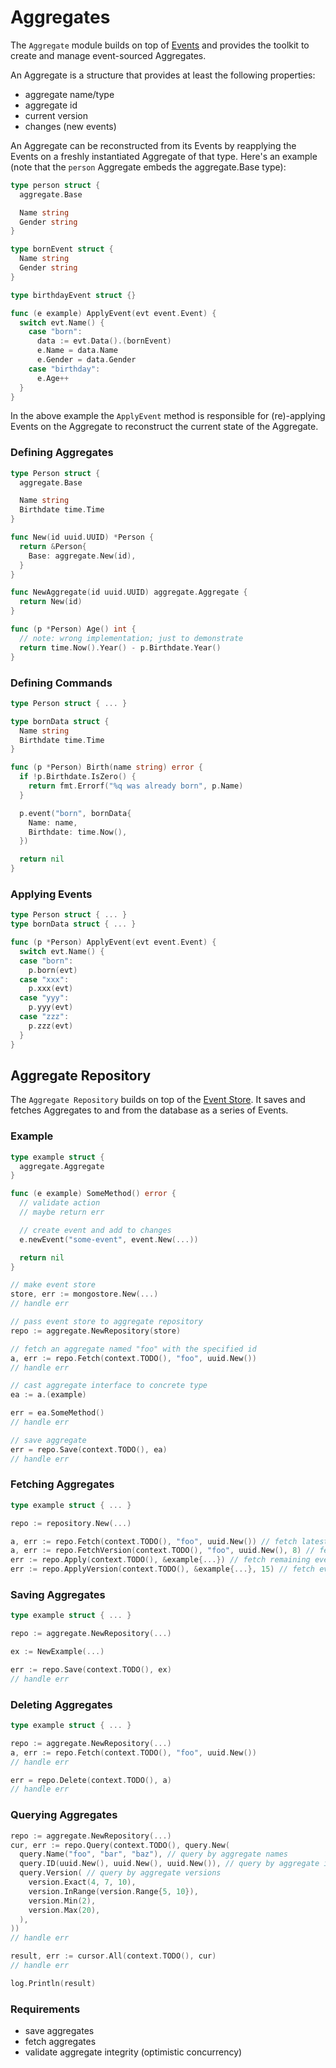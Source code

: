 # Aggregates

The `Aggregate` module builds on top of [Events](./events.md) and provides
the toolkit to create and manage event-sourced Aggregates.

An Aggregate is a structure that provides at least the following properties:

- aggregate name/type
- aggregate id
- current version
- changes (new events)

An Aggregate can be reconstructed from its Events by reapplying the Events on a
freshly instantiated Aggregate of that type. Here's an example (note that the
`person` Aggregate embeds the aggregate.Base type):

```go
type person struct {
  aggregate.Base

  Name string
  Gender string
}

type bornEvent struct {
  Name string
  Gender string
}

type birthdayEvent struct {}

func (e example) ApplyEvent(evt event.Event) {
  switch evt.Name() {
    case "born":
      data := evt.Data().(bornEvent)
      e.Name = data.Name
      e.Gender = data.Gender
    case "birthday":
      e.Age++
  }
}
```

In the above example the `ApplyEvent` method is responsible for (re)-applying
Events on the Aggregate to reconstruct the current state of the Aggregate.

### Defining Aggregates

```go
type Person struct {
  aggregate.Base

  Name string
  Birthdate time.Time
}

func New(id uuid.UUID) *Person {
  return &Person{
    Base: aggregate.New(id),
  }
}

func NewAggregate(id uuid.UUID) aggregate.Aggregate {
  return New(id)
}

func (p *Person) Age() int {
  // note: wrong implementation; just to demonstrate
  return time.Now().Year() - p.Birthdate.Year()
}
```

### Defining Commands

```go
type Person struct { ... }

type bornData struct {
  Name string
  Birthdate time.Time
}

func (p *Person) Birth(name string) error {
  if !p.Birthdate.IsZero() {
    return fmt.Errorf("%q was already born", p.Name)
  }

  p.event("born", bornData{
    Name: name,
    Birthdate: time.Now(),
  })

  return nil
}
```

### Applying Events

```go
type Person struct { ... }
type bornData struct { ... }

func (p *Person) ApplyEvent(evt event.Event) {
  switch evt.Name() {
  case "born":
    p.born(evt)
  case "xxx":
    p.xxx(evt)
  case "yyy":
    p.yyy(evt)
  case "zzz":
    p.zzz(evt)
  }
}
```

## Aggregate Repository

The `Aggregate Repository` builds on top of the
[Event Store](./events.md#event-store). It saves and fetches Aggregates to and
from the database as a series of Events.

### Example

```go
type example struct {
  aggregate.Aggregate
}

func (e example) SomeMethod() error {
  // validate action
  // maybe return err

  // create event and add to changes
  e.newEvent("some-event", event.New(...))

  return nil
}

// make event store
store, err := mongostore.New(...)
// handle err

// pass event store to aggregate repository
repo := aggregate.NewRepository(store)

// fetch an aggregate named "foo" with the specified id
a, err := repo.Fetch(context.TODO(), "foo", uuid.New())
// handle err

// cast aggregate interface to concrete type
ea := a.(example)

err = ea.SomeMethod()
// handle err

// save aggregate
err = repo.Save(context.TODO(), ea)
// handle err
```

### Fetching Aggregates

```go
type example struct { ... }

repo := repository.New(...)

a, err := repo.Fetch(context.TODO(), "foo", uuid.New()) // fetch latest
a, err := repo.FetchVersion(context.TODO(), "foo", uuid.New(), 8) // fetch specific version
err := repo.Apply(context.TODO(), &example{...}) // fetch remaining events and apply them
err := repo.ApplyVersion(context.TODO(), &example{...}, 15) // fetch events until v15 and apply them
```

### Saving Aggregates

```go
type example struct { ... }

repo := aggregate.NewRepository(...)

ex := NewExample(...)

err := repo.Save(context.TODO(), ex)
// handle err
```

### Deleting Aggregates

```go
type example struct { ... }

repo := aggregate.NewRepository(...)
a, err := repo.Fetch(context.TODO(), "foo", uuid.New())
// handle err

err = repo.Delete(context.TODO(), a)
// handle err
```

### Querying Aggregates

```go
repo := aggregate.NewRepository(...)
cur, err := repo.Query(context.TODO(), query.New(
  query.Name("foo", "bar", "baz"), // query by aggregate names
  query.ID(uuid.New(), uuid.New(), uuid.New()), // query by aggregate ids
  query.Version( // query by aggregate versions
    version.Exact(4, 7, 10), 
    version.InRange(version.Range{5, 10}),
    version.Min(2),
    version.Max(20),
  ),
))
// handle err

result, err := cursor.All(context.TODO(), cur)
// handle err

log.Println(result)
```

### Requirements

- save aggregates
- fetch aggregates
- validate aggregate integrity (optimistic concurrency)
